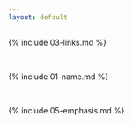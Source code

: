 ```yaml
---
layout: default
---
```

{% include 03-links.md %}

<br>

{% include 01-name.md %}

<br>

{% include 05-emphasis.md %}

